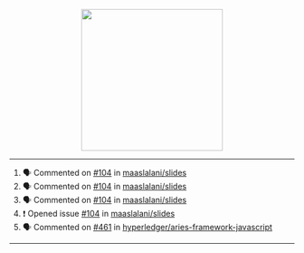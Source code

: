 <p align="center">
<img src="https://user-images.githubusercontent.com/61358536/126118557-75ac74a7-4655-4289-9a8d-e536322b7423.png" height="250" width="250"/>
</p>

---

<!--START_SECTION:activity-->
1. 🗣 Commented on [#104](https://github.com/maaslalani/slides/issues/104) in [maaslalani/slides](https://github.com/maaslalani/slides)
2. 🗣 Commented on [#104](https://github.com/maaslalani/slides/issues/104) in [maaslalani/slides](https://github.com/maaslalani/slides)
3. 🗣 Commented on [#104](https://github.com/maaslalani/slides/issues/104) in [maaslalani/slides](https://github.com/maaslalani/slides)
4. ❗️ Opened issue [#104](https://github.com/maaslalani/slides/issues/104) in [maaslalani/slides](https://github.com/maaslalani/slides)
5. 🗣 Commented on [#461](https://github.com/hyperledger/aries-framework-javascript/issues/461) in [hyperledger/aries-framework-javascript](https://github.com/hyperledger/aries-framework-javascript)
<!--END_SECTION:activity-->

---
